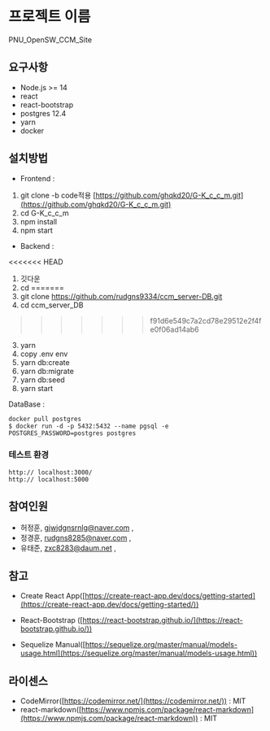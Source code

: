 # 프로젝트 이름

PNU_OpenSW_CCM_Site

## 요구사항

- Node.js >= 14
- react
- react-bootstrap
- postgres 12.4
- yarn
- docker 
## 설치방법

- Frontend :

1. git clone -b code적용 [https://github.com/ghqkd20/G-K_c_c_m.git](https://github.com/ghqkd20/G-K_c_c_m.git)
2. cd G-K_c_c_m
3. npm install
4. npm start

- Backend :

<<<<<<< HEAD
1. 깃다운
2. cd
=======
1. git clone https://github.com/rudgns9334/ccm_server-DB.git
2. cd ccm_server_DB
>>>>>>> f91d6e549c7a2cd78e29512e2f4fe0f06ad14ab6
3. yarn
4. copy .env env
5. yarn db:create
6. yarn db:migrate
7. yarn db:seed
8. yarn start

DataBase :

```
docker pull postgres
$ docker run -d -p 5432:5432 --name pgsql -e POSTGRES_PASSWORD=postgres postgres
```

### **테스트 환경**

```
http:// localhost:3000/
http:// localhost:5000
```

## 참여인원

- 허정훈, [gjwjdgnsrnlg@naver.com](mailto:gjwjdgnsrnlg@naver.com) ,
- 정경훈, [rudgns8285@naver.com](mailto:rudgns8285@naver.com) ,
- 유태준, [zxc8283@daum.net](mailto:zxc8283@daum.net) ,

## 참고

 - Create React App([https://create-react-app.dev/docs/getting-started](https://create-react-app.dev/docs/getting-started/))

 - React-Bootstrap ([https://react-bootstrap.github.io/](https://react-bootstrap.github.io/))

- Sequelize Manual([https://sequelize.org/master/manual/models-usage.html](https://sequelize.org/master/manual/models-usage.html))

## 라이센스

- CodeMirror([https://codemirror.net/](https://codemirror.net/)) : MIT
- react-markdown([https://www.npmjs.com/package/react-markdown](https://www.npmjs.com/package/react-markdown)) : MIT

